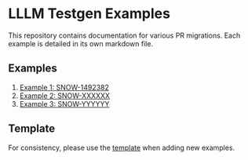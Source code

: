 # LLLM Testgen Examples

This repository contains documentation for various PR migrations. Each example is detailed in its own markdown file.

## Examples

1. [Example 1: SNOW-1492382](./example-SNOW-1492382.md)
2. [Example 2: SNOW-XXXXXX](./example-SNOW-XXXXXX.md)
3. [Example 3: SNOW-YYYYYY](./example-SNOW-YYYYYY.md)

## Template

For consistency, please use the [template](./template.md) when adding new examples.